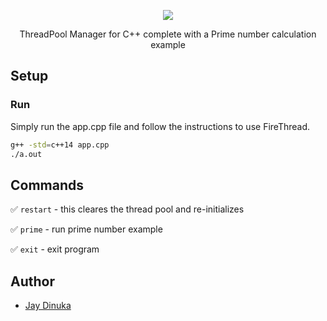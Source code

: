 
<p align="center">
  <img src="https://i.ibb.co/x5PfQ26/logo.png">
</p>

<p align="center">ThreadPool Manager for C++ complete with a Prime number calculation example</p>

## Setup

### Run
Simply run the app.cpp file and follow the instructions to use FireThread.
```bash
g++ -std=c++14 app.cpp
./a.out
```

## Commands

✅ `restart` - this cleares the thread pool and re-initializes

✅  `prime` - run prime number example

✅  `exit` - exit program

## Author

- [Jay Dinuka](http://github.com/dinukapj)
